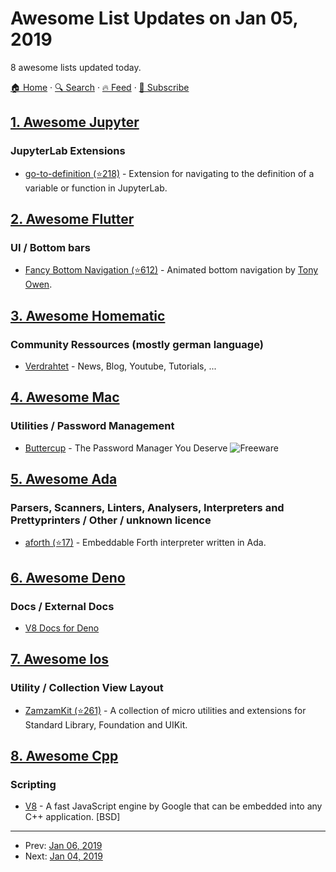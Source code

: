 # Awesome List Updates on Jan 05, 2019

8 awesome lists updated today.

[🏠 Home](/README.md) · [🔍 Search](https://test.trackawesomelist.com/search/) · [🔥 Feed](https://test.trackawesomelist.com/rss.xml) · [📮 Subscribe](https://trackawesomelist.us17.list-manage.com/subscribe?u=d2f0117aa829c83a63ec63c2f&id=36a103854c)



## [1. Awesome Jupyter](/content/markusschanta/awesome-jupyter/README.md)

### JupyterLab Extensions

*   [go-to-definition (⭐218)](https://github.com/krassowski/jupyterlab-go-to-definition) - Extension for navigating to the definition of a variable or function in JupyterLab.

## [2. Awesome Flutter](/content/Solido/awesome-flutter/README.md)

### UI / Bottom bars

*   [Fancy Bottom Navigation (⭐612)](https://github.com/tunitowen/fancy_bottom_navigation) <!--stargazers:tunitowen/fancy_bottom_navigation--> - Animated bottom navigation by [Tony Owen](https://github.com/tunitowen).

## [3. Awesome Homematic](/content/homematic-community/awesome-homematic/README.md)

### Community Ressources (mostly german language)

*   [Verdrahtet](https://www.verdrahtet.info/) - News, Blog, Youtube, Tutorials, ...

## [4. Awesome Mac](/content/jaywcjlove/awesome-mac/README.md)

### Utilities / Password Management

*   [Buttercup](https://buttercup.pw/) - The Password Manager You Deserve ![Freeware](https://jaywcjlove.github.io/sb/ico/min-free.svg "Freeware")

## [5. Awesome Ada](/content/ohenley/awesome-ada/README.md)

### Parsers, Scanners, Linters, Analysers, Interpreters and Prettyprinters / Other / unknown licence

*   [aforth (⭐17)](https://github.com/samueltardieu/aforth) - Embeddable Forth interpreter written in Ada.

## [6. Awesome Deno](/content/denolib/awesome-deno/README.md)

### Docs / External Docs

*   [V8 Docs for Deno](https://denolib.github.io/v8-docs/)

## [7. Awesome Ios](/content/vsouza/awesome-ios/README.md)

### Utility / Collection View Layout

*   [ZamzamKit (⭐261)](https://github.com/ZamzamInc/ZamzamKit) - A collection of micro utilities and extensions for Standard Library, Foundation and UIKit.

## [8. Awesome Cpp](/content/fffaraz/awesome-cpp/README.md)

### Scripting

*   [V8](https://v8.dev) - A fast JavaScript engine by Google that can be embedded into any C++ application. \[BSD]

---

- Prev: [Jan 06, 2019](/content/2019/01/06/README.md)
- Next: [Jan 04, 2019](/content/2019/01/04/README.md)